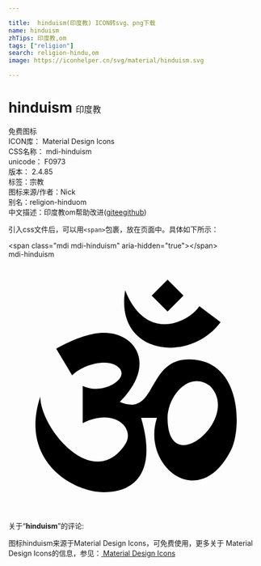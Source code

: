 ```yaml
---

title:  hinduism(印度教) ICON转svg、png下载
name: hinduism
zhTips: 印度教,om
tags: ["religion"]
search: religion-hindu,om
image: https://iconhelper.cn/svg/material/hinduism.svg

---
```


# hinduism  <small style="font-size: 60%;font-weight: 100">印度教</small>


<div class="detail-page">
<p>
<span><span class="badge-success badge">免费图标</span> </span>
<br/>
<span>
ICON库：
<span class="badge-secondary badge">Material Design Icons</span> 
</span>
<br/>
<span>
CSS名称：
<span class="badge-secondary badge">mdi-hinduism</span> 
</span>
<br/>
<span>
unicode：
<span class="badge-secondary badge">F0973</span> 
<copy-btn content='F0973' btn-title=""></copy-btn>
<copy-btn :content='String.fromCodePoint(parseInt("F0973", 16))' btn-title="复制U"></copy-btn>
</span>
<br/>
<span>
版本：
<span class="badge-secondary badge">2.4.85</span> 
</span><br/><span>标签：<span class="badge-light badge"><router-link to="/tags/religion.html">宗教</router-link></span></span>
<br/>
<span>图标来源/作者：<span class="badge-light badge">Nick</span></span> 
<br/>
<span>别名：<span class="badge-light badge">religion-hindu</span><span class="badge-light badge">om</span></span><br/><span class="zh-detail">中文描述：<span class="badge-primary badge">印度教</span><span class="badge-primary badge">om</span><span class="help-link"><span>帮助改进</span>(<a href="https://gitee.com/liuwave/icon-helper/edit/master/json/material/hinduism.json" target="_blank" rel="noopener noreferrer">gitee</a><a href="https://github.com/liuwave/icon-helper/edit/master/json/material/hinduism.json" target="_blank" rel="noopener noreferrer">github</a></span>)</span><br/>
</p>
</div>
<div class="alert alert-dark">
  <i class="mdi mdi-hinduism mdi-48px"></i>
  <i class="mdi mdi-hinduism mdi-36px"></i>
  <i class="mdi mdi-hinduism mdi-24px"></i>
  <i class="mdi mdi-hinduism mdi-18px"></i>
</div>
<div>
  <p>引入css文件后，可以用<code>&lt;span&gt;</code>包裹，放在页面中。具体如下所示：    
  </p>
  <div class="alert alert-primary" style="font-size: 14px">
    &lt;span class="mdi mdi-hinduism" aria-hidden="true"&gt;&lt;/span&gt;
    <copy-btn content='<span class="mdi mdi-hinduism" aria-hidden="true"></span>'></copy-btn>
  </div>
  <div class="alert alert-secondary">
    <i class="mdi mdi-hinduism"
    style="font-size: 24px"
    aria-hidden="true"></i> mdi-hinduism
    <copy-btn content="mdi-hinduism" btn-title="复制图标名称"></copy-btn>
  </div>
</div>
<div id="svg" class="svg-wrap">
<svg xmlns="http://www.w3.org/2000/svg" viewBox="0 0 24 24"><path d="M15,2L13.5,3.5L15,5L16.5,3.5L15,2M11,3C10,9 17,10 20,6L18,4.5C17,6 13,8 11,3M9,7C7,7 4.5,8.5 4.5,8.5L6,11C7,10 9,9.5 10,10C12,11 9,13 7,12V15.5C10,14 12,16 11,17.5C8,22 3,16 3,13C1,19 6,22 9,22C12,22 14,20 12.5,15H14C12.5,19.5 18,24 21,18C22,16 22,9.5 17,9.5C13,9.5 14,15 10.5,13.5C14,10 12,7 9,7M19,12C22,15 15,21 15,15C15,13 17,10.5 19,12Z" /></svg>
</div>
<detail full-name='mdi-hinduism'></detail>
<div class="icon-detail__container">
<p>关于“<b>hinduism</b>”的评论:</p>
</div>
<Vssue title="关于“hinduism”的评论" />    
<div><p>图标hinduism来源于Material Design Icons，可免费使用，更多关于 Material Design Icons的信息，参见：<a target="_blank" href="https://iconhelper.cn/material.html"> Material Design Icons</a>
</p></div>
